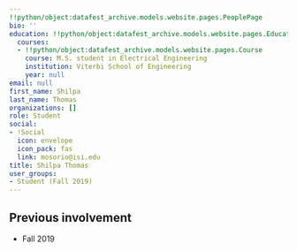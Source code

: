 ```yaml
---
!!python/object:datafest_archive.models.website.pages.PeoplePage
bio: ''
education: !!python/object:datafest_archive.models.website.pages.Education
  courses:
  - !!python/object:datafest_archive.models.website.pages.Course
    course: M.S. student in Electrical Engineering
    institution: Viterbi School of Engineering
    year: null
email: null
first_name: Shilpa
last_name: Thomas
organizations: []
role: Student
social:
- !Social
  icon: envelope
  icon_pack: fas
  link: mosorio@isi.edu
title: Shilpa Thomas
user_groups:
- Student (Fall 2019)
---
```



## Previous involvement

* Fall 2019

